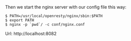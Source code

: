 Then we start the nginx server with our config file this way:

```
$ PATH=/usr/local/openresty/nginx/sbin:$PATH
$ export PATH
$ nginx -p `pwd`/ -c conf/nginx.conf
```

Url: http://localhost:8082
